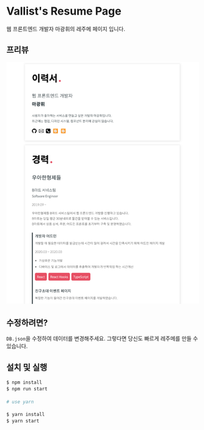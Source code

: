 # Vallist's Resume Page

웹 프론트엔드 개발자 마광휘의 레주메 페이지 입니다.

## 프리뷰

![이미지 1](https://github.com/Vallista/vallista-homepage-code/blob/master/screenshots/1.png?raw=true)

## 수정하려면?

`DB.json`을 수정하여 데이터를 변경해주세요. 그렇다면 당신도 빠르게 레주메를 만들 수 있습니다.

## 설치 및 실행

````bash
$ npm install
$ npm run start

# use yarn

$ yarn install
$ yarn start
````